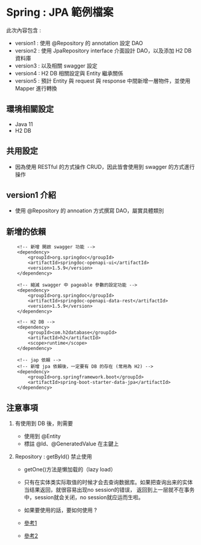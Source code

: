 # Spring : JPA 範例檔案

此次內容包含 :
- version1 : 使用 @Repository 的 annotation 設定 DAO 
- version2 : 使用 JpaRepository interface 介面設計 DAO，以及添加 H2 DB 資料庫
- version3 : 以及相關 swagger 設定
- version4 : H2 DB 相關設定與 Entity 繼承關係
- version5 : 預計 Entity 與 request 與 response 中間新增一層物件，並使用 Mapper 進行轉換

## 環境相關設定
* Java 11
* H2 DB



## 共用設定

- 因為使用 RESTful 的方式操作 CRUD，因此皆會使用到 swagger 的方式進行操作



## version1 介紹

- 使用 @Repository 的 annoation 方式撰寫 DAO，屬實具體類別





























## 新增的依賴
```shell script
    <!-- 新增 開啟 swagger 功能 -->
	<dependency>
		<groupId>org.springdoc</groupId>
		<artifactId>springdoc-openapi-ui</artifactId>
		<version>1.5.9</version>
	</dependency>
    
    <!-- 縮減 swagger 中 pageable 參數的設定功能 -->
	<dependency>
		<groupId>org.springdoc</groupId>
		<artifactId>springdoc-openapi-data-rest</artifactId>
		<version>1.5.9</version>
	</dependency>
    
    <!-- H2 DB -->
	<dependency>
		<groupId>com.h2database</groupId>
		<artifactId>h2</artifactId>
		<scope>runtime</scope>
	</dependency>
	
	<!-- jap 依賴 -->
	<!-- 新增 jpa 依賴後，一定要有 DB 的存在 (常用為 H2) -->
	<dependency>
        <groupId>org.springframework.boot</groupId>
        <artifactId>spring-boot-starter-data-jpa</artifactId>
    </dependency>
```


## 注意事項
1. 有使用到 DB 後，則需要
   - 使用到 @Entity
   -  標註 @Id、@GeneratedValue 在主鍵上

2. Repository : getById() 禁止使用
   - getOne()方法是懒加载的（lazy load）
   - 只有在实体类实际取值的时候才会去查询数据库。如果把查询出来的实体当结果返回，就很容易出现no session的错误，
     返回到上一层就不在事务中，session就会关闭，no session就应运而生啦。
   - 如果要使用的話，要如何使用 ?
   
   - [參考1](https://www.javacodemonk.com/difference-between-getone-and-findbyid-in-spring-data-jpa-3a96c3ff)
   - [參考2](https://www.wuzhongyue.com/2018/2018-08-19-spring-data-jpa-getone-nosession.html)

